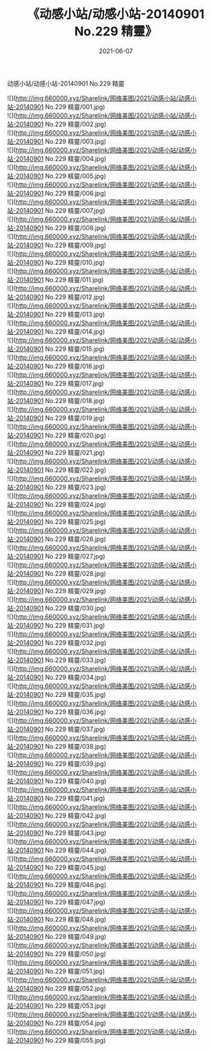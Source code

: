 ﻿---
layout: post
title:  《动感小站/动感小站-20140901 No.229 精靈》
date:   2021-06-07
img: http://img.660000.xyz/Sharelink/网络美图/2021/动感小站/动感小站-20140901 No.229 精靈/000.jpg
categories: [美女, 清纯, 唯美]
---

动感小站/动感小站-20140901 No.229 精靈

 ![](http://img.660000.xyz/Sharelink/网络美图/2021/动感小站/动感小站-20140901 No.229 精靈/001.jpg) <br>![](http://img.660000.xyz/Sharelink/网络美图/2021/动感小站/动感小站-20140901 No.229 精靈/002.jpg) <br>![](http://img.660000.xyz/Sharelink/网络美图/2021/动感小站/动感小站-20140901 No.229 精靈/003.jpg) <br>![](http://img.660000.xyz/Sharelink/网络美图/2021/动感小站/动感小站-20140901 No.229 精靈/004.jpg) <br>![](http://img.660000.xyz/Sharelink/网络美图/2021/动感小站/动感小站-20140901 No.229 精靈/005.jpg) <br>![](http://img.660000.xyz/Sharelink/网络美图/2021/动感小站/动感小站-20140901 No.229 精靈/006.jpg) <br>![](http://img.660000.xyz/Sharelink/网络美图/2021/动感小站/动感小站-20140901 No.229 精靈/007.jpg) <br>![](http://img.660000.xyz/Sharelink/网络美图/2021/动感小站/动感小站-20140901 No.229 精靈/008.jpg) <br>![](http://img.660000.xyz/Sharelink/网络美图/2021/动感小站/动感小站-20140901 No.229 精靈/009.jpg) <br>![](http://img.660000.xyz/Sharelink/网络美图/2021/动感小站/动感小站-20140901 No.229 精靈/010.jpg) <br>![](http://img.660000.xyz/Sharelink/网络美图/2021/动感小站/动感小站-20140901 No.229 精靈/011.jpg) <br>![](http://img.660000.xyz/Sharelink/网络美图/2021/动感小站/动感小站-20140901 No.229 精靈/012.jpg) <br>![](http://img.660000.xyz/Sharelink/网络美图/2021/动感小站/动感小站-20140901 No.229 精靈/013.jpg) <br>![](http://img.660000.xyz/Sharelink/网络美图/2021/动感小站/动感小站-20140901 No.229 精靈/014.jpg) <br>![](http://img.660000.xyz/Sharelink/网络美图/2021/动感小站/动感小站-20140901 No.229 精靈/015.jpg) <br>![](http://img.660000.xyz/Sharelink/网络美图/2021/动感小站/动感小站-20140901 No.229 精靈/016.jpg) <br>![](http://img.660000.xyz/Sharelink/网络美图/2021/动感小站/动感小站-20140901 No.229 精靈/017.jpg) <br>![](http://img.660000.xyz/Sharelink/网络美图/2021/动感小站/动感小站-20140901 No.229 精靈/018.jpg) <br>![](http://img.660000.xyz/Sharelink/网络美图/2021/动感小站/动感小站-20140901 No.229 精靈/019.jpg) <br>![](http://img.660000.xyz/Sharelink/网络美图/2021/动感小站/动感小站-20140901 No.229 精靈/020.jpg) <br>![](http://img.660000.xyz/Sharelink/网络美图/2021/动感小站/动感小站-20140901 No.229 精靈/021.jpg) <br>![](http://img.660000.xyz/Sharelink/网络美图/2021/动感小站/动感小站-20140901 No.229 精靈/022.jpg) <br>![](http://img.660000.xyz/Sharelink/网络美图/2021/动感小站/动感小站-20140901 No.229 精靈/023.jpg) <br>![](http://img.660000.xyz/Sharelink/网络美图/2021/动感小站/动感小站-20140901 No.229 精靈/024.jpg) <br>![](http://img.660000.xyz/Sharelink/网络美图/2021/动感小站/动感小站-20140901 No.229 精靈/025.jpg) <br>![](http://img.660000.xyz/Sharelink/网络美图/2021/动感小站/动感小站-20140901 No.229 精靈/026.jpg) <br>![](http://img.660000.xyz/Sharelink/网络美图/2021/动感小站/动感小站-20140901 No.229 精靈/027.jpg) <br>![](http://img.660000.xyz/Sharelink/网络美图/2021/动感小站/动感小站-20140901 No.229 精靈/028.jpg) <br>![](http://img.660000.xyz/Sharelink/网络美图/2021/动感小站/动感小站-20140901 No.229 精靈/029.jpg) <br>![](http://img.660000.xyz/Sharelink/网络美图/2021/动感小站/动感小站-20140901 No.229 精靈/030.jpg) <br>![](http://img.660000.xyz/Sharelink/网络美图/2021/动感小站/动感小站-20140901 No.229 精靈/031.jpg) <br>![](http://img.660000.xyz/Sharelink/网络美图/2021/动感小站/动感小站-20140901 No.229 精靈/032.jpg) <br>![](http://img.660000.xyz/Sharelink/网络美图/2021/动感小站/动感小站-20140901 No.229 精靈/033.jpg) <br>![](http://img.660000.xyz/Sharelink/网络美图/2021/动感小站/动感小站-20140901 No.229 精靈/034.jpg) <br>![](http://img.660000.xyz/Sharelink/网络美图/2021/动感小站/动感小站-20140901 No.229 精靈/035.jpg) <br>![](http://img.660000.xyz/Sharelink/网络美图/2021/动感小站/动感小站-20140901 No.229 精靈/036.jpg) <br>![](http://img.660000.xyz/Sharelink/网络美图/2021/动感小站/动感小站-20140901 No.229 精靈/037.jpg) <br>![](http://img.660000.xyz/Sharelink/网络美图/2021/动感小站/动感小站-20140901 No.229 精靈/038.jpg) <br>![](http://img.660000.xyz/Sharelink/网络美图/2021/动感小站/动感小站-20140901 No.229 精靈/039.jpg) <br>![](http://img.660000.xyz/Sharelink/网络美图/2021/动感小站/动感小站-20140901 No.229 精靈/040.jpg) <br>![](http://img.660000.xyz/Sharelink/网络美图/2021/动感小站/动感小站-20140901 No.229 精靈/041.jpg) <br>![](http://img.660000.xyz/Sharelink/网络美图/2021/动感小站/动感小站-20140901 No.229 精靈/042.jpg) <br>![](http://img.660000.xyz/Sharelink/网络美图/2021/动感小站/动感小站-20140901 No.229 精靈/043.jpg) <br>![](http://img.660000.xyz/Sharelink/网络美图/2021/动感小站/动感小站-20140901 No.229 精靈/044.jpg) <br>![](http://img.660000.xyz/Sharelink/网络美图/2021/动感小站/动感小站-20140901 No.229 精靈/045.jpg) <br>![](http://img.660000.xyz/Sharelink/网络美图/2021/动感小站/动感小站-20140901 No.229 精靈/046.jpg) <br>![](http://img.660000.xyz/Sharelink/网络美图/2021/动感小站/动感小站-20140901 No.229 精靈/047.jpg) <br>![](http://img.660000.xyz/Sharelink/网络美图/2021/动感小站/动感小站-20140901 No.229 精靈/048.jpg) <br>![](http://img.660000.xyz/Sharelink/网络美图/2021/动感小站/动感小站-20140901 No.229 精靈/049.jpg) <br>![](http://img.660000.xyz/Sharelink/网络美图/2021/动感小站/动感小站-20140901 No.229 精靈/050.jpg) <br>![](http://img.660000.xyz/Sharelink/网络美图/2021/动感小站/动感小站-20140901 No.229 精靈/051.jpg) <br>![](http://img.660000.xyz/Sharelink/网络美图/2021/动感小站/动感小站-20140901 No.229 精靈/052.jpg) <br>![](http://img.660000.xyz/Sharelink/网络美图/2021/动感小站/动感小站-20140901 No.229 精靈/053.jpg) <br>![](http://img.660000.xyz/Sharelink/网络美图/2021/动感小站/动感小站-20140901 No.229 精靈/054.jpg) <br>![](http://img.660000.xyz/Sharelink/网络美图/2021/动感小站/动感小站-20140901 No.229 精靈/055.jpg) <br>
